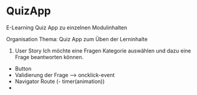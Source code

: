 # QuizApp
E-Learning Quiz App zu einzelnen Modulinhalten

Organisation
Thema:
Quiz App zum Üben der Lerninhalte


1. User Story
Ich möchte eine Fragen Kategorie auswählen und dazu eine Frage beantworten können.

- Button
- Validierung der Frage
--> oncklick-event
- Navigator Route
(- timer(animation))
- 
